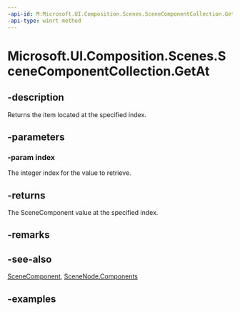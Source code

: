 ```yaml
---
-api-id: M:Microsoft.UI.Composition.Scenes.SceneComponentCollection.GetAt(System.UInt32)
-api-type: winrt method
---
```


<!-- Method syntax.
public SceneComponent SceneComponentCollection.GetAt(UInt32 index)
-->

# Microsoft.UI.Composition.Scenes.SceneComponentCollection.GetAt

## -description

Returns the item located at the specified index.

## -parameters
### -param index

The integer index for the value to retrieve.

## -returns

The SceneComponent value at the specified index.

## -remarks

## -see-also

[SceneComponent](scenecomponent.md), [SceneNode.Components](scenenode_components.md)

## -examples

